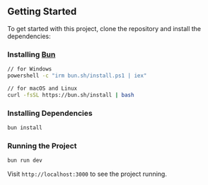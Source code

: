 
## Getting Started

To get started with this project, clone the repository and install the dependencies:


### Installing [Bun](https://bun.sh/)

```bash
// for Windows
powershell -c "irm bun.sh/install.ps1 | iex"
```

```bash
// for macOS and Linux
curl -fsSL https://bun.sh/install | bash
```


### Installing Dependencies

```bash
bun install
```

### Running the Project

```bash
bun run dev
```

Visit `http://localhost:3000` to see the project running.
